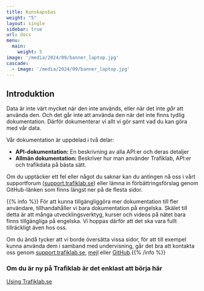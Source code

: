 ```yaml
---
title: Kunskapsbas
weight: "5"
layout: single
sidebar: true
url: docs
menu:
  main:
    weight: 5
image: '/media/2024/09/banner_laptop.jpg'
cascade:
  - image: '/media/2024/09/banner_laptop.jpg'
---
```

## Introduktion

Data är inte värt mycket när den inte används, eller när det inte _går_ att använda den. Och det går inte att använda den när det inte finns tydlig dokumentation. Därför dokumenterar vi allt vi gör samt vad du kan göra med vår data.

Vår dokumentation är uppdelad i två delar:

- **API-dokumentation:** En beskrivning av alla API:er och deras detaljer
- **Allmän dokumentation:** Beskriver hur man använder Trafiklab, API:er och trafikdata på bästa sätt.

Om du upptäcker ett fel eller något du saknar kan du antingen nå oss i vårt supportforum ([support.trafiklab.se](https://support.trafiklab.se)) eller lämna in förbättringsförslag genom GitHub-länken som finns längst ner på de flesta sidor. 

{{% info %}} För att kunna tillgängliggöra mer dokumentation till fler användare, tillhandahåller vi bara dokumentation på engelska. Skälet till detta är att många utvecklingsverktyg, kurser och videos på nätet bara finns tillgängliga på engelska. Vi hoppas därför att det ska vara fullt tillräckligt även hos oss. 

Om du ändå tycker att vi borde översätta vissa sidor, för att till exempel kunna använda dem i samband med undervisning, går det bra att kontakta oss genom [support.trafiklab.se](https://support.trafiklab.se), [mejl](mailto:info@trafiklab.se) eller
[GitHub](https://github.com/trafiklab/trafiklab.se).{{% /info %}}

### Om du är ny på Trafiklab är det enklast att börja här

[Using Trafiklab.se](/sv/docs/using-trafiklab/)